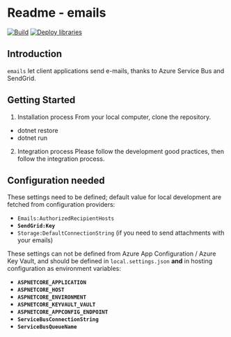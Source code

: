 # Readme - emails

[![Build](https://github.com/amilochau/emails/actions/workflows/build.yml/badge.svg)](https://github.com/amilochau/emails/actions/workflows/build.yml)
[![Deploy libraries](https://github.com/amilochau/emails/actions/workflows/deploy-libraries.yml/badge.svg)](https://github.com/amilochau/emails/actions/workflows/deploy-libraries.yml)

## Introduction

`emails` let client applications send e-mails, thanks to Azure Service Bus and SendGrid.

## Getting Started

1. Installation process
From your local computer, clone the repository.

- dotnet restore
- dotnet run

2. Integration process
Please follow the development good practices, then follow the integration process.

## Configuration needed

These settings need to be defined; default value for local development are fetched from configuration providers:

- `Emails:AuthorizedRecipientHosts`
- **`SendGrid:Key`**
- `Storage:DefaultConnectionString` (if you need to send attachments with your emails)

These settings can not be defined from Azure App Configuration / Azure Key Vault, and should be defined in `local.settings.json` **and** in hosting configuration as environment variables:

- **`ASPNETCORE_APPLICATION`**
- **`ASPNETCORE_HOST`**
- **`ASPNETCORE_ENVIRONMENT`**
- **`ASPNETCORE_KEYVAULT_VAULT`**
- **`ASPNETCORE_APPCONFIG_ENDPOINT`**
- **`ServiceBusConnectionString`**
- **`ServiceBusQueueName`**
